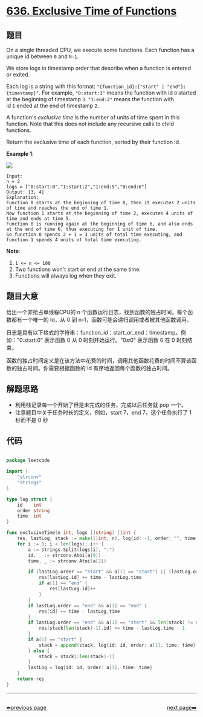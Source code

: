 # [636. Exclusive Time of Functions](https://leetcode.com/problems/exclusive-time-of-functions/)


## 题目

On a single threaded CPU, we execute some functions. Each function has a unique id between `0` and `N-1`.

We store logs in timestamp order that describe when a function is entered or exited.

Each log is a string with this format: `"{function_id}:{"start" | "end"}:{timestamp}"`. For example, `"0:start:3"` means the function with id `0` started at the beginning of timestamp `3`. `"1:end:2"` means the function with id `1` ended at the end of timestamp `2`.

A function's *exclusive time* is the number of units of time spent in this function. Note that this does not include any recursive calls to child functions.

Return the exclusive time of each function, sorted by their function id.

**Example 1**:

![](https://assets.leetcode.com/uploads/2019/04/05/diag1b.png)

    Input:
    n = 2
    logs = ["0:start:0","1:start:2","1:end:5","0:end:6"]
    Output: [3, 4]
    Explanation:
    Function 0 starts at the beginning of time 0, then it executes 2 units of time and reaches the end of time 1.
    Now function 1 starts at the beginning of time 2, executes 4 units of time and ends at time 5.
    Function 0 is running again at the beginning of time 6, and also ends at the end of time 6, thus executing for 1 unit of time. 
    So function 0 spends 2 + 1 = 3 units of total time executing, and function 1 spends 4 units of total time executing.

**Note**:

1. `1 <= n <= 100`
2. Two functions won't start or end at the same time.
3. Functions will always log when they exit.



## 题目大意

给出一个非抢占单线程CPU的 n 个函数运行日志，找到函数的独占时间。每个函数都有一个唯一的 Id，从 0 到 n-1，函数可能会递归调用或者被其他函数调用。

日志是具有以下格式的字符串：function_id：start_or_end：timestamp。例如："0:start:0" 表示函数 0 从 0 时刻开始运行。"0:end:0" 表示函数 0 在 0 时刻结束。

函数的独占时间定义是在该方法中花费的时间，调用其他函数花费的时间不算该函数的独占时间。你需要根据函数的 Id 有序地返回每个函数的独占时间。


## 解题思路


- 利用栈记录每一个开始了但是未完成的任务，完成以后任务就 pop 一个。
- 注意题目中关于任务时长的定义，例如，start 7，end 7，这个任务执行了 1 秒而不是 0 秒


## 代码

```go

package leetcode

import (
	"strconv"
	"strings"
)

type log struct {
	id    int
	order string
	time  int
}

func exclusiveTime(n int, logs []string) []int {
	res, lastLog, stack := make([]int, n), log{id: -1, order: "", time: 0}, []log{}
	for i := 0; i < len(logs); i++ {
		a := strings.Split(logs[i], ":")
		id, _ := strconv.Atoi(a[0])
		time, _ := strconv.Atoi(a[2])

		if (lastLog.order == "start" && a[1] == "start") || (lastLog.order == "start" && a[1] == "end") {
			res[lastLog.id] += time - lastLog.time
			if a[1] == "end" {
				res[lastLog.id]++
			}
		}
		if lastLog.order == "end" && a[1] == "end" {
			res[id] += time - lastLog.time
		}
		if lastLog.order == "end" && a[1] == "start" && len(stack) != 0 {
			res[stack[len(stack)-1].id] += time - lastLog.time - 1
		}
		if a[1] == "start" {
			stack = append(stack, log{id: id, order: a[1], time: time})
		} else {
			stack = stack[:len(stack)-1]
		}
		lastLog = log{id: id, order: a[1], time: time}
	}
	return res
}

```



----------------------------------------------
<div style="display: flex;justify-content: space-between;align-items: center;">
<p><a href="https://books.halfrost.com/leetcode/ChapterFour/0600~0699/0633.Sum-of-Square-Numbers/">⬅️previous page</a></p>
<p><a href="https://books.halfrost.com/leetcode/ChapterFour/0600~0699/0637.Average-of-Levels-in-Binary-Tree/">next page➡️</a></p>
</div>
